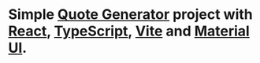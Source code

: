 # Simple [Quote Generator](https://quote-generator-zqi7.onrender.com) project with [React](https://react.dev/), [TypeScript](https://www.typescriptlang.org/), [Vite](https://vitejs.dev/) and [Material UI](https://mui.com/).
